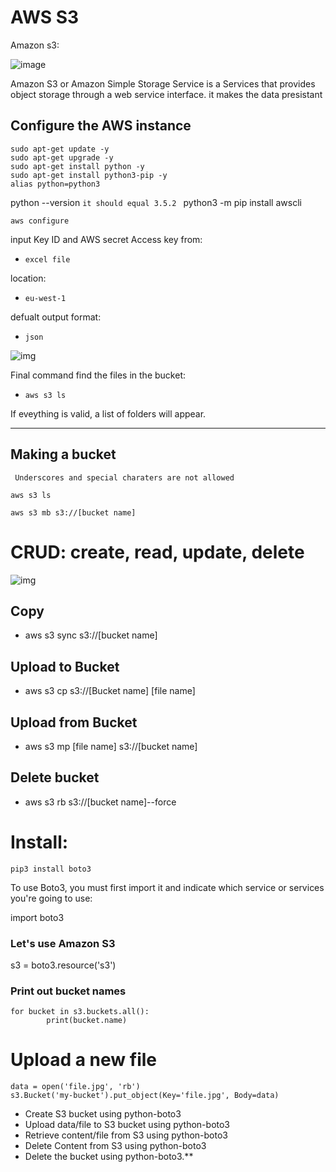 # AWS S3
Amazon s3:

![image](https://www.freecodecamp.org/news/content/images/2020/08/Screenshot-2020-08-10-at-6.26.31-PM.png)

Amazon S3 or Amazon Simple Storage Service is a Services that provides object storage through a web service interface.
it makes the data presistant 




## Configure the AWS instance 
```
sudo apt-get update -y 
sudo apt-get upgrade -y
sudo apt-get install python -y
sudo apt-get install python3-pip -y
alias python=python3
```


python --version 
``` it should equal 3.5.2  ```
python3 -m pip install awscli

`aws configure `


input Key ID and AWS secret Access key from:
 - ``` excel file ```

location:
 - ``` eu-west-1 ```

defualt output format: 
 - `json`

![img](https://i.stack.imgur.com/D3eMF.png)

Final command find the files in the bucket:

- ` aws s3 ls  `

If eveything is valid, a list of folders will appear.
___
## Making a bucket 
     Underscores and special charaters are not allowed

``aws s3 ls``

``aws s3 mb s3://[bucket name]``


# CRUD: create, read, update, delete 

![img](https://www.dorusomcutean.com/wp-content/uploads/2020/03/crud.jpg)


## Copy

- aws s3 sync s3://[bucket name]
## Upload to Bucket
- aws s3 cp s3://[Bucket name] [file name]
## Upload from Bucket
- aws s3 mp [file name] s3://[bucket name]

## Delete bucket
- aws s3 rb s3://[bucket name]--force


# Install:
`pip3 install boto3`

To use Boto3, you must first import it and indicate which service or services you're going to use:

import boto3

### Let's use Amazon S3
s3 = boto3.resource('s3')

### Print out bucket names
```
for bucket in s3.buckets.all():
        print(bucket.name)
```
# Upload a new file
```
data = open('file.jpg', 'rb')
s3.Bucket('my-bucket').put_object(Key='file.jpg', Body=data)
```


- Create S3 bucket using python-boto3
- Upload data/file to S3 bucket using python-boto3
- Retrieve content/file from S3 using python-boto3
- Delete Content from S3 using python-boto3
- Delete the bucket using python-boto3.**